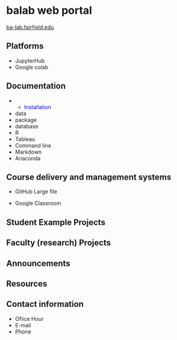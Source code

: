 # balab web portal
 [ba-lab.fairfield.edu](ba-lab.fairfield.edu)
## Platforms
+ JupyterHub
+ Google colab

## Documentation
+ - <span style="color:blue"> Installation </span>
+ data
+ package
+ database
+ R
+ Tableau
+ Command line
+ Markdown
+ Anaconda

## Course delivery and management systems
+ GitHub
Large file

+ Google Classroom


## Student Example Projects
## Faculty (research) Projects
## Announcements
## Resources
## Contact information
+ Ofiice Hour
+ E-mail
+ Phone
